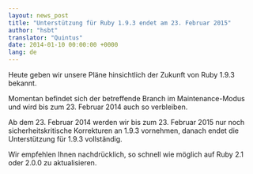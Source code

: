 ```yaml
---
layout: news_post
title: "Unterstützung für Ruby 1.9.3 endet am 23. Februar 2015"
author: "hsbt"
translator: "Quintus"
date: 2014-01-10 00:00:00 +0000
lang: de
---
```


Heute geben wir unsere Pläne hinsichtlich der Zukunft von Ruby 1.9.3 bekannt.

Momentan befindet sich der betreffende Branch im Maintenance-Modus und
wird bis zum 23. Februar 2014 auch so verbleiben.

Ab dem 23. Februar 2014 werden wir bis zum 23. Februar 2015 nur noch
sicherheitskritische Korrekturen an 1.9.3 vornehmen, danach endet die
Unterstützung für 1.9.3 vollständig.

Wir empfehlen Ihnen nachdrücklich, so schnell wie möglich auf Ruby 2.1
oder 2.0.0 zu aktualisieren.
